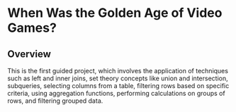 # When Was the Golden Age of Video Games?

## Overview

This is the first guided project, which involves the application of techniques such as left and inner joins, set theory concepts like union and intersection, subqueries, selecting columns from a table, filtering rows based on specific criteria, using aggregation functions, performing calculations on groups of rows, and filtering grouped data.

